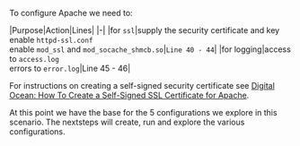  To configure Apache we need to:

|Purpose|Action|Lines|
|-|
|for `ssl`|supply the security certificate and key <br />
enable `httpd-ssl.conf`<br />
 enable `mod_ssl` and `mod_socache_shmcb.so`|`Line 40 - 44`|
|for logging|access to `access.log`<br />
 errors to `error.log`|Line 45 - 46|

 For instructions on creating a self-signed security certificate see [Digital Ocean: How To Create a Self-Signed SSL Certificate for Apache](https://www.digitalocean.com/community/tutorials/how-to-create-a-self-signed-ssl-certificate-for-apache-in-debian-10).

 At this point we have the base for the 5 configurations we explore in this scenario. The nextsteps will create, run and explore the various configurations.

